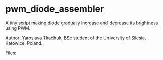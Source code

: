 # pwm_diode_assembler
A tiny script making diode gradually increase and decrease its brightness using PWM.

Author: Yaroslava Tkachuk, BSc student of the University of Silesia, Katowice, Poland.

Files:
